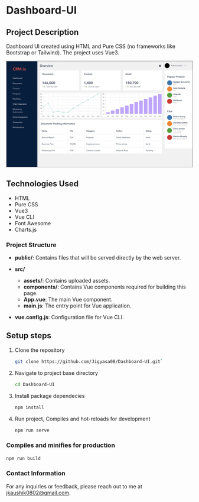 # Dashboard-UI

## Project Description

Dashboard UI created using HTML and Pure CSS (no frameworks like Bootstrap or Tailwind). The project uses Vue3.

<!-- ![Dashboard Screenshot](./src/assets/Screenshot.png) -->

<img src="./src/assets/Screenshot.png" alt="Dashboard Screenshot" style="border: 1px solid grey;">



## Technologies Used

- HTML
- Pure CSS
- Vue3
- Vue CLI
- Font Awesome
- Charts.js

### Project Structure

- **public/**: Contains files that will be served directly by the web server.
  
- **src/**
  - **assets/**: Contains uploaded assets.
  - **components/**: Contains Vue components required for building this page.
  - **App.vue**: The main Vue component.
  - **main.js**: The entry point for Vue application.

- **vue.config.js**: Configuration file for Vue CLI.


## Setup steps

1. Clone the repository
    ```bash
    git clone https://github.com/Jigyasa08/Dashboard-UI.git`
    ```
2. Navigate to project base directory
    ```bash
    cd Dashboard-UI
    ```
3. Install package dependecies
    ```bash 
    npm install 
    ```

4. Run project, Compiles and hot-reloads for development
    ```bash
    npm run serve
    ```

### Compiles and minifies for production
```bash
npm run build
```



### Contact Information
For any inquiries or feedback, please reach out to me at [jkaushik0802@gmail.com](mailto:jkaushik0802@gmail.com).

